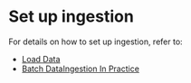 # Set up ingestion

For details on how to set up ingestion, refer to:

* [Load Data](../../basics/components/table/segment/#creating-a-segment)&#x20;
* [Batch DataIngestion In Practice](../../users/tutorials/batch-data-ingestion-in-practice.md)
